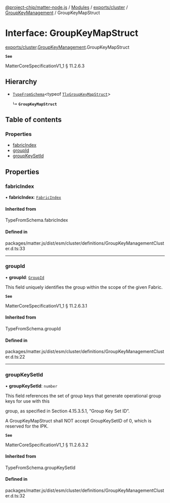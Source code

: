 [@project-chip/matter-node.js](../README.md) / [Modules](../modules.md) / [exports/cluster](../modules/exports_cluster.md) / [GroupKeyManagement](../modules/exports_cluster.GroupKeyManagement.md) / GroupKeyMapStruct

# Interface: GroupKeyMapStruct

[exports/cluster](../modules/exports_cluster.md).[GroupKeyManagement](../modules/exports_cluster.GroupKeyManagement.md).GroupKeyMapStruct

**`See`**

MatterCoreSpecificationV1_1 § 11.2.6.3

## Hierarchy

- [`TypeFromSchema`](../modules/exports_tlv.md#typefromschema)\<typeof [`TlvGroupKeyMapStruct`](../modules/exports_cluster.GroupKeyManagement.md#tlvgroupkeymapstruct)\>

  ↳ **`GroupKeyMapStruct`**

## Table of contents

### Properties

- [fabricIndex](exports_cluster.GroupKeyManagement.GroupKeyMapStruct.md#fabricindex)
- [groupId](exports_cluster.GroupKeyManagement.GroupKeyMapStruct.md#groupid)
- [groupKeySetId](exports_cluster.GroupKeyManagement.GroupKeyMapStruct.md#groupkeysetid)

## Properties

### fabricIndex

• **fabricIndex**: [`FabricIndex`](../modules/exports_datatype.md#fabricindex)

#### Inherited from

TypeFromSchema.fabricIndex

#### Defined in

packages/matter.js/dist/esm/cluster/definitions/GroupKeyManagementCluster.d.ts:33

___

### groupId

• **groupId**: [`GroupId`](../modules/exports_datatype.md#groupid)

This field uniquely identifies the group within the scope of the given Fabric.

**`See`**

MatterCoreSpecificationV1_1 § 11.2.6.3.1

#### Inherited from

TypeFromSchema.groupId

#### Defined in

packages/matter.js/dist/esm/cluster/definitions/GroupKeyManagementCluster.d.ts:22

___

### groupKeySetId

• **groupKeySetId**: `number`

This field references the set of group keys that generate operational group keys for use with this

group, as specified in Section 4.15.3.5.1, “Group Key Set ID”.

A GroupKeyMapStruct shall NOT accept GroupKeySetID of 0, which is reserved for the IPK.

**`See`**

MatterCoreSpecificationV1_1 § 11.2.6.3.2

#### Inherited from

TypeFromSchema.groupKeySetId

#### Defined in

packages/matter.js/dist/esm/cluster/definitions/GroupKeyManagementCluster.d.ts:32

